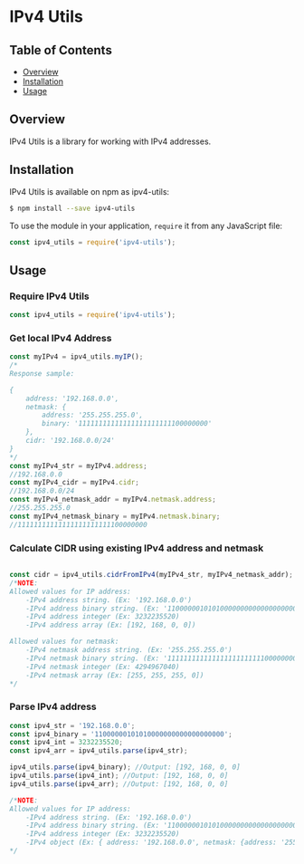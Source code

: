 # IPv4 Utils

## Table of Contents
* [Overview](#overview)
* [Installation](#installation)
* [Usage](#usage)

## Overview
IPv4 Utils is a library for working with IPv4 addresses.

## Installation
IPv4 Utils is available on npm as ipv4-utils:
```sh
$ npm install --save ipv4-utils
```
To use the module in your application, `require` it from any JavaScript file:
```js
const ipv4_utils = require('ipv4-utils');
```

## Usage

### Require IPv4 Utils
```js
const ipv4_utils = require('ipv4-utils');
```
### Get local IPv4 Address
```js
const myIPv4 = ipv4_utils.myIP();
/*
Response sample:

{
    address: '192.168.0.0',
    netmask: {
        address: '255.255.255.0',
        binary: '11111111111111111111111100000000'
    },
    cidr: '192.168.0.0/24'
}
*/
const myIPv4_str = myIPv4.address;
//192.168.0.0
const myIPv4_cidr = myIPv4.cidr;
//192.168.0.0/24
const myIPv4_netmask_addr = myIPv4.netmask.address;
//255.255.255.0
const myIPv4_netmask_binary = myIPv4.netmask.binary;
//11111111111111111111111100000000
```

### Calculate CIDR using existing IPv4 address and netmask
```js

const cidr = ipv4_utils.cidrFromIPv4(myIPv4_str, myIPv4_netmask_addr);
/*NOTE: 
Allowed values for IP address:
    -IPv4 address string. (Ex: '192.168.0.0')
    -IPv4 address binary string. (Ex: '11000000101010000000000000000000')
    -IPv4 address integer (Ex: 3232235520)
    -IPv4 address array (Ex: [192, 168, 0, 0])

Allowed values for netmask:
    -IPv4 netmask address string. (Ex: '255.255.255.0')
    -IPv4 netmask binary string. (Ex: '11111111111111111111111100000000')
    -IPv4 netmask integer (Ex: 4294967040)
    -IPv4 netmask array (Ex: [255, 255, 255, 0])
*/
```
### Parse IPv4 address
```js
const ipv4_str = '192.168.0.0';
const ipv4_binary = '11000000101010000000000000000000';
const ipv4_int = 3232235520;
const ipv4_arr = ipv4_utils.parse(ipv4_str);

ipv4_utils.parse(ipv4_binary); //Output: [192, 168, 0, 0]
ipv4_utils.parse(ipv4_int); //Output: [192, 168, 0, 0]
ipv4_utils.parse(ipv4_arr); //Output: [192, 168, 0, 0]

/*NOTE:
Allowed values for IP address:
    -IPv4 address string. (Ex: '192.168.0.0')
    -IPv4 address binary string. (Ex: '11000000101010000000000000000000')
    -IPv4 address integer (Ex: 3232235520)
    -IPv4 object (Ex: { address: '192.168.0.0', netmask: {address: '255.255.255.0', binary: '11111111111111111111111100000000'}, cidr: '192.168.0.0/24' })
*/
```